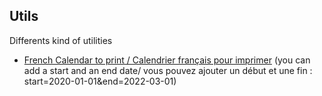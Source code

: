 ## Utils

Differents  kind of utilities

- [French Calendar to print / Calendrier français pour imprimer](Calendars/index.html) (you can add a start and an end date/ vous pouvez ajouter un début et une fin : start=2020-01-01&end=2022-03-01)
